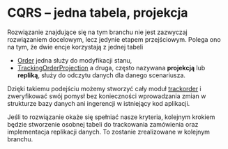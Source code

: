 # CQRS – jedna tabela, projekcja

Rozwiązanie znajdujące się na tym branchu nie jest zazwyczaj rozwiązaniem docelowym, lecz jedynie etapem przejściowym.
Polega ono na tym, że dwie encje korzystają z jednej tabeli 
* [Order](src/main/java/pl/kopytka/order/domain/Order.java) jedna służy do modyfikacji stanu, 
* [TrackingOrderProjection](src/main/java/pl/kopytka/trackorder/TrackingOrderProjection.java) a druga, często nazywana **projekcją** lub **repliką**, służy do odczytu danych dla danego scenariusza.

Dzięki takiemu podejściu możemy stworzyć cały moduł [trackorder](src/main/java/pl/kopytka/trackorder) i zweryfikować swój pomysł bez konieczności wprowadzania zmian w strukturze bazy danych ani ingerencji w istniejący kod aplikacji.

Jeśli to rozwiązanie okaże się spełniać nasze kryteria, kolejnym krokiem będzie stworzenie osobnej tabeli do trackowania zamówienia oraz implementacja replikacji danych. To zostanie zrealizowane w kolejnym branchu.
